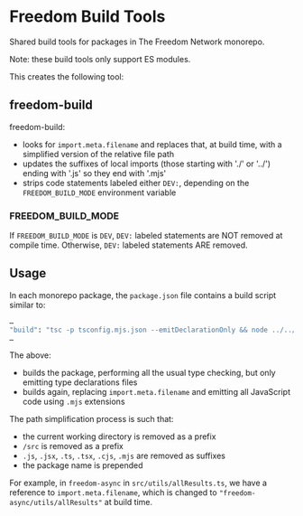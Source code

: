 # Freedom Build Tools

Shared build tools for packages in The Freedom Network monorepo.

Note: these build tools only support ES modules.

This creates the following tool:

## freedom-build

freedom-build:

- looks for `import.meta.filename` and replaces that, at build time, with a simplified version of the relative file path
- updates the suffixes of local imports (those starting with './' or '../') ending with '.js' so they end with '.mjs'
- strips code statements labeled either `DEV:`, depending on the `FREEDOM_BUILD_MODE` environment variable

### FREEDOM_BUILD_MODE

If `FREEDOM_BUILD_MODE` is `DEV`, `DEV:` labeled statements are NOT removed at compile time.  Otherwise, `DEV:` labeled statements ARE removed.

## Usage

In each monorepo package, the `package.json` file contains a build script similar to:

```bash
…
"build": "tsc -p tsconfig.mjs.json --emitDeclarationOnly && node ../../dev-packages/freedom-build-tools/lib/mjs/freedom-build.mjs --tsconfig tsconfig.mjs.json"
…
```

The above:

- builds the package, performing all the usual type checking, but only emitting type declarations files
- builds again, replacing `import.meta.filename` and emitting all JavaScript code using `.mjs` extensions

The path simplification process is such that:

- the current working directory is removed as a prefix
- `/src` is removed as a prefix
- `.js`, `.jsx`, `.ts`, `.tsx`, `.cjs`, `.mjs` are removed as suffixes
- the package name is prepended

For example, in `freedom-async` in `src/utils/allResults.ts`, we have a reference to `import.meta.filename`, which is changed to `"freedom-async/utils/allResults"` at build time.
